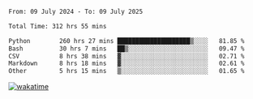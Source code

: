 <!--START_SECTION:waka-->

```txt
From: 09 July 2024 - To: 09 July 2025

Total Time: 312 hrs 55 mins

Python        260 hrs 27 mins ████████████████████▒░░░░   81.85 %
Bash          30 hrs 7 mins   ██▒░░░░░░░░░░░░░░░░░░░░░░   09.47 %
CSV           8 hrs 38 mins   ▓░░░░░░░░░░░░░░░░░░░░░░░░   02.71 %
Markdown      8 hrs 18 mins   ▓░░░░░░░░░░░░░░░░░░░░░░░░   02.61 %
Other         5 hrs 15 mins   ▒░░░░░░░░░░░░░░░░░░░░░░░░   01.65 %
```

<!--END_SECTION:waka-->
[![wakatime](https://wakatime.com/badge/user/5f89a63a-5294-4958-ad30-2b3455e63f2a.svg)](https://wakatime.com/@5f89a63a-5294-4958-ad30-2b3455e63f2a)

